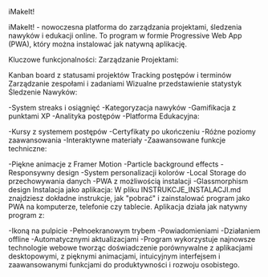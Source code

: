 iMakeIt!

iMakeIt! - nowoczesna platforma do zarządzania projektami, śledzenia nawyków i edukacji online. To program w formie Progressive Web App (PWA), który można instalować jak natywną aplikację.

Kluczowe funkcjonalności:
Zarządzanie Projektami:

Kanban board z statusami projektów
Tracking postępów i terminów
Zarządzanie zespołami i zadaniami
Wizualne przedstawienie statystyk
Śledzenie Nawyków:

-System streaks i osiągnięć
-Kategoryzacja nawyków
-Gamifikacja z punktami XP
-Analityka postępów
-Platforma Edukacyjna:

-Kursy z systemem postępów
-Certyfikaty po ukończeniu
-Różne poziomy zaawansowania
-Interaktywne materiały
-Zaawansowane funkcje techniczne:

-Piękne animacje z Framer Motion
-Particle background effects
-Responsywny design
-System personalizacji kolorów
-Local Storage do przechowywania danych
-PWA z możliwością instalacji
-Glassmorphism design
Instalacja jako aplikacja:
W pliku INSTRUKCJE_INSTALACJI.md znajdziesz dokładne instrukcje, jak "pobrać" i zainstalować program jako PWA na komputerze, telefonie czy tablecie. Aplikacja działa jak natywny program z:

-Ikoną na pulpicie
-Pełnoekranowym trybem
-Powiadomieniami
-Działaniem offline
-Automatycznymi aktualizacjami
-Program wykorzystuje najnowsze technologie webowe tworząc doświadczenie porównywalne z aplikacjami desktopowymi, z pięknymi animacjami, intuicyjnym interfejsem i zaawansowanymi funkcjami do produktywności i rozwoju osobistego.
